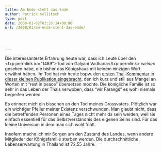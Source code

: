 ```yaml
---
title: Am Ende steht das Ende
author: Patrick Kollitsch
type: post
date: 2008-01-02T03:26:14+00:00
url: /2008/01/am-ende-steht-das-ende/




---
```

Die interessanteste Erfahrung heute war, dass ich Leute über den <txp:permlink id="1489">Tod von Galyani Vadhana</txp:permlink> _weinen_ gesehen habe, die bisher das Königshaus mit keinem einzigen Wort erwähnt haben. Ihr Tod hat mir heute bspw. den [ersten Thai-Kommentar in dieser kleinen Publikation eingebracht][1], den ich kurz und still aus Mangel an Worten mit &#8220;rest in peace&#8221; übersetzen möchte. Die königliche Familie ist so sehr in das Leben der Thais verwoben, dass &#8220;wir Farangs&#8221; es wohl niemals begreifen werden. 

Es erinnert mich ein bisschen an den Tod meines Grossvaters. Plötzlich war ein wichtiger Pfeiler meiner Existenz verschwunden. Man glaubt nicht, dass die betreffenden Personen eines Tages nicht mehr da sein werden, weil sie einfach essentiell für das Selbstverständnis des eigenen Seins sind. Für das kleine Universum in dem man sich wohl fühlt. 

Insofern mache ich mir Sorgen um den Zustand des Landes, wenn andere Mitglieder der Königsfamilie sterben werden. Die durchschnittliche Lebenserwartung in Thailand ist 72.55 Jahre.

 [1]: https://samui-samui.de/weblog/1489/prinzessin-galyani-vadhana-ist-tot/#c001446